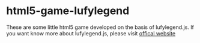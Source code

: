 # html5-game-lufylegend
These are some little html5 game developed on the basis of lufylegend.js.
If you want know more about lufylegend.js, please visit [offical website](http://http://www.lufylegend.com)
